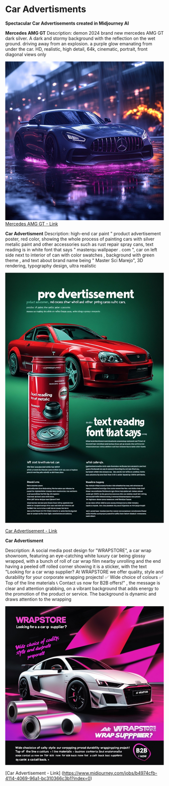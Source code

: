 # Car Advertisments
**Spectacular Car Advertisements created in Midjourney AI**

**Mercedes AMG GT**
Description:
demon 2024 brand new mercedes AMG GT dark silver. A dark and stormy background with the reflection on the wet ground. driving away from an explosion. a purple glow emanating from under the car. HD, realistic, high detail, 64k, cinematic, portrait, front diagonal views only

![Mercedes AMG GT](./0-1-1-mercedes-AMG.jpg)
[Mercedes AMG GT - Link](https://www.midjourney.com/jobs/d6fc33eb-ba53-4a56-a45e-bc6451a360ba?index=0)

**Car Advertisment**
Description: 
high-end car paint " product advertisement poster, red color, showing the whole process of painting cars with silver metalic paint and other accessories such as rust repair spray cans, text reading is in white font that says " masterqu wallpaper . com ", car on left side next to interior of can with color swatches , background with green theme , and text about brand name being " Master Sci Marejo", 3D rendering, typography design, ultra realistic

![Car Advertisment](./0-car-advertisment.jpg)

[Car Advertisement - Link](https://www.midjourney.com/jobs/82cb6e28-578b-4770-98a0-238c8da2c913?index=0)


**Car Advertisment**

Description: A social media post design for "WRAPSTORE", a car wrap showroom, featuring an eye-catching white luxury car being glossy wrapped, with a bunch of roll of car wrap film nearby unrolling and the end having a peeled off rolled corner showing it is a sticker, with the text "Looking for a car wrap supplier? At WRAPSTORE we offer quality, style and durability for your corporate wrapping projects! ✅ Wide choice of colours ✅ Top of the line materials 📞 Contact us now for B2B offers!" , the message is clear and attention grabbing, on a vibrant background that adds energy to the promotion of the product or service. The background is dynamic and draws attention to the wrapping

![Car Advertisment](./0-pink-purple.jpg)

[Car Advertisement - Link] (https://www.midjourney.com/jobs/b4974cfb-4114-4069-96a1-bc310366c3b1?index=0)
